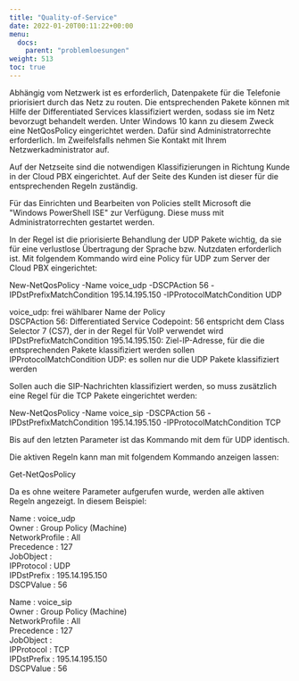 ```yaml
---
title: "Quality-of-Service"
date: 2022-01-20T00:11:22+00:00
menu:
  docs:
    parent: "problemloesungen"
weight: 513
toc: true
---
```


Abhängig vom Netzwerk ist es erforderlich, Datenpakete für die Telefonie priorisiert durch das Netz zu routen. Die entsprechenden Pakete können mit Hilfe der Differentiated Services klassifiziert werden, sodass sie im Netz bevorzugt behandelt werden. Unter Windows 10 kann zu diesem Zweck eine NetQosPolicy eingerichtet werden. Dafür sind Administratorrechte erforderlich. Im Zweifelsfalls nehmen Sie Kontakt mit Ihrem Netzwerkadministrator auf.

Auf der Netzseite sind die notwendigen Klassifizierungen in Richtung Kunde in der Cloud PBX eingerichtet. Auf der Seite des Kunden ist dieser für die entsprechenden Regeln zuständig.

Für das Einrichten und Bearbeiten von Policies stellt Microsoft die "Windows PowerShell ISE" zur Verfügung. Diese muss mit Administratorrechten gestartet werden.

In der Regel ist die priorisierte Behandlung der UDP Pakete wichtig, da sie für eine verlustlose Übertragung der Sprache bzw. Nutzdaten erforderlich ist. Mit folgendem Kommando wird eine Policy für UDP zum Server der Cloud PBX eingerichtet:

New-NetQosPolicy -Name voice_udp -DSCPAction 56 -IPDstPrefixMatchCondition 195.14.195.150 -IPProtocolMatchCondition UDP

voice_udp: frei wählbarer Name der Policy<br>
DSCPAction 56: Differentiated Service Codepoint: 56 entspricht dem Class Selector 7 (CS7), der in der Regel für VoIP verwendet wird<br>
IPDstPrefixMatchCondition 195.14.195.150: Ziel-IP-Adresse, für die die entsprechenden Pakete klassifiziert werden sollen<br>
IPProtocolMatchCondition UDP: es sollen nur die UDP Pakete klassifiziert werden<br>

Sollen auch die SIP-Nachrichten klassifiziert werden, so muss zusätzlich eine Regel für die TCP Pakete eingerichtet werden:

New-NetQosPolicy -Name voice_sip -DSCPAction 56 -IPDstPrefixMatchCondition 195.14.195.150 -IPProtocolMatchCondition TCP

Bis auf den letzten Parameter ist das Kommando mit dem für UDP identisch.

Die aktiven Regeln kann man mit folgendem Kommando anzeigen lassen:

Get-NetQosPolicy

Da es ohne weitere Parameter aufgerufen wurde, werden alle aktiven Regeln angezeigt. In diesem Beispiel:

Name : voice_udp<br>
Owner : Group Policy (Machine)<br>
NetworkProfile : All<br>
Precedence : 127<br>
JobObject : <br>
IPProtocol : UDP<br>
IPDstPrefix : 195.14.195.150<br>
DSCPValue : 56<br>
  
Name : voice_sip<br>
Owner : Group Policy (Machine)<br>
NetworkProfile : All<br>
Precedence : 127<br>
JobObject :<br>
IPProtocol : TCP<br>
IPDstPrefix : 195.14.195.150<br>
DSCPValue : 56
